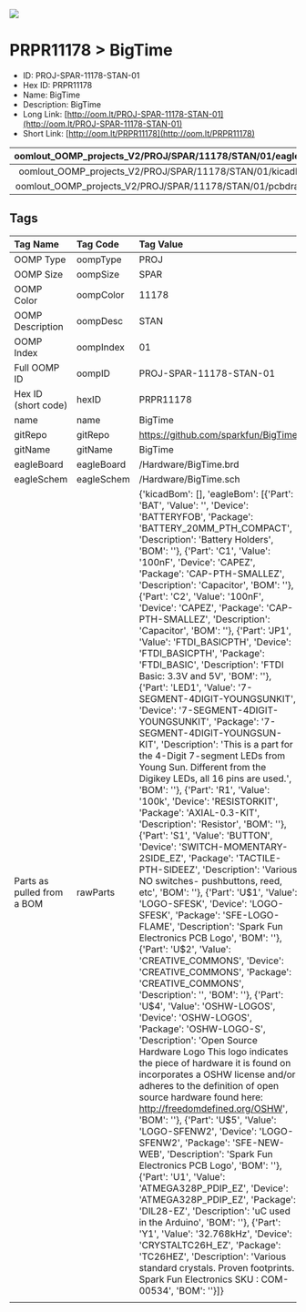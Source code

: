 


  
![][im]
# PRPR11178 > BigTime

- ID: PROJ-SPAR-11178-STAN-01
- Hex ID: PRPR11178
- Name: BigTime
- Description: BigTime
- Long Link: [http://oom.lt/PROJ-SPAR-11178-STAN-01](http://oom.lt/PROJ-SPAR-11178-STAN-01)
- Short Link: [http://oom.lt/PRPR11178](http://oom.lt/PRPR11178)
  

|oomlout_OOMP_projects_V2/PROJ/SPAR/11178/STAN/01/eagleImage.png|oomlout_OOMP_projects_V2/PROJ/SPAR/11178/STAN/01/eagleSchemImage.png|oomlout_OOMP_projects_V2/PROJ/SPAR/11178/STAN/01/kicadPcb3dFront.png|oomlout_OOMP_projects_V2/PROJ/SPAR/11178/STAN/01/kicadPcb3dBack.png|
| :---: | :---: | :---: | :---: |
|oomlout_OOMP_projects_V2/PROJ/SPAR/11178/STAN/01/kicadPcb3d.png|oomlout_OOMP_projects_V2/PROJ/SPAR/11178/STAN/01/bomBack.png|oomlout_OOMP_projects_V2/PROJ/SPAR/11178/STAN/01/bomFront.png|oomlout_OOMP_projects_V2/PROJ/SPAR/11178/STAN/01/pcbdraw.svg|
|oomlout_OOMP_projects_V2/PROJ/SPAR/11178/STAN/01/pcbdrawBack.svg||||

## Tags
  

|Tag Name|Tag Code|Tag Value|
| :--- | :--- | :--- |
|OOMP Type|oompType|PROJ|
|OOMP Size|oompSize|SPAR|
|OOMP Color|oompColor|11178|
|OOMP Description|oompDesc|STAN|
|OOMP Index|oompIndex|01|
|Full OOMP ID|oompID|PROJ-SPAR-11178-STAN-01|
|Hex ID (short code)|hexID|PRPR11178|
|name|name|BigTime|
|gitRepo|gitRepo|https://github.com/sparkfun/BigTime|
|gitName|gitName|BigTime|
|eagleBoard|eagleBoard|/Hardware/BigTime.brd|
|eagleSchem|eagleSchem|/Hardware/BigTime.sch|
|Parts as pulled from a BOM|rawParts|{'kicadBom': [], 'eagleBom': [{'Part': 'BAT', 'Value': '', 'Device': 'BATTERYFOB', 'Package': 'BATTERY_20MM_PTH_COMPACT', 'Description': 'Battery Holders', 'BOM': ''}, {'Part': 'C1', 'Value': '100nF', 'Device': 'CAPEZ', 'Package': 'CAP-PTH-SMALLEZ', 'Description': 'Capacitor', 'BOM': ''}, {'Part': 'C2', 'Value': '100nF', 'Device': 'CAPEZ', 'Package': 'CAP-PTH-SMALLEZ', 'Description': 'Capacitor', 'BOM': ''}, {'Part': 'JP1', 'Value': 'FTDI_BASICPTH', 'Device': 'FTDI_BASICPTH', 'Package': 'FTDI_BASIC', 'Description': 'FTDI Basic: 3.3V and 5V', 'BOM': ''}, {'Part': 'LED1', 'Value': '7-SEGMENT-4DIGIT-YOUNGSUNKIT', 'Device': '7-SEGMENT-4DIGIT-YOUNGSUNKIT', 'Package': '7-SEGMENT-4DIGIT-YOUNGSUN-KIT', 'Description': 'This is a part for the 4-Digit 7-segment LEDs from Young Sun.  Different from the Digikey LEDs, all 16 pins are used.', 'BOM': ''}, {'Part': 'R1', 'Value': '100k', 'Device': 'RESISTORKIT', 'Package': 'AXIAL-0.3-KIT', 'Description': 'Resistor', 'BOM': ''}, {'Part': 'S1', 'Value': 'BUTTON', 'Device': 'SWITCH-MOMENTARY-2SIDE_EZ', 'Package': 'TACTILE-PTH-SIDEEZ', 'Description': 'Various NO switches- pushbuttons, reed, etc', 'BOM': ''}, {'Part': 'U$1', 'Value': 'LOGO-SFESK', 'Device': 'LOGO-SFESK', 'Package': 'SFE-LOGO-FLAME', 'Description': 'Spark Fun Electronics PCB Logo', 'BOM': ''}, {'Part': 'U$2', 'Value': 'CREATIVE_COMMONS', 'Device': 'CREATIVE_COMMONS', 'Package': 'CREATIVE_COMMONS', 'Description': '', 'BOM': ''}, {'Part': 'U$4', 'Value': 'OSHW-LOGOS', 'Device': 'OSHW-LOGOS', 'Package': 'OSHW-LOGO-S', 'Description': 'Open Source Hardware Logo This logo indicates the piece of hardware it is found on incorporates a OSHW license and/or adheres to the definition of open source hardware found here: http://freedomdefined.org/OSHW', 'BOM': ''}, {'Part': 'U$5', 'Value': 'LOGO-SFENW2', 'Device': 'LOGO-SFENW2', 'Package': 'SFE-NEW-WEB', 'Description': 'Spark Fun Electronics PCB Logo', 'BOM': ''}, {'Part': 'U1', 'Value': 'ATMEGA328P_PDIP_EZ', 'Device': 'ATMEGA328P_PDIP_EZ', 'Package': 'DIL28-EZ', 'Description': 'uC used in the Arduino', 'BOM': ''}, {'Part': 'Y1', 'Value': '32.768kHz', 'Device': 'CRYSTALTC26H_EZ', 'Package': 'TC26HEZ', 'Description': 'Various standard crystals. Proven footprints. Spark Fun Electronics SKU : COM-00534', 'BOM': ''}]}|
||||



[im]: PROJ/SPAR/11178/STAN/01/kicadPcb3d_450.png
